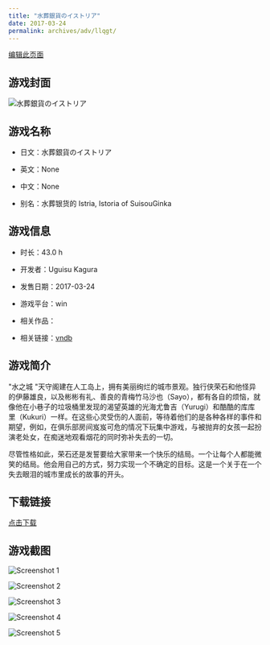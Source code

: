```yaml
---
title: "水葬銀貨のイストリア"
date: 2017-03-24
permalink: archives/adv/llqgt/
---
```

[编辑此页面](https://github.com/ACG-3/ADV3-source/blob/main/source/_posts/%E6%B0%B4%E8%91%AC%E9%93%B6%E8%B4%A7%E7%9A%84Istria.md)

## 游戏封面

![水葬銀貨のイストリア](https://pan.timero.xyz/d/onedrive/img_lib_001/%E6%B0%B4%E8%91%AC%E9%93%B6%E8%B4%A7%E7%9A%84Istria_cover.avif)


## 游戏名称

- 日文：水葬銀貨のイストリア
- 英文：None
- 中文：None

- 别名：水葬银货的 Istria, Istoria of SuisouGinka


## 游戏信息

- 时长：43.0 h
- 开发者：Uguisu Kagura
- 发售日期：2017-03-24
- 游戏平台：win
- 相关作品：

- 相关链接：[vndb](https://vndb.org/v20471)


## 游戏简介

"水之城 "天守阁建在人工岛上，拥有美丽绚烂的城市景观。独行侠荣石和他怪异的伊藤雄良，以及彬彬有礼、善良的青梅竹马沙也（Sayo），都有各自的烦恼，就像他在小巷子的垃圾桶里发现的渴望英雄的光海尤鲁吉（Yurugi）和酷酷的库库里（Kukuri）一样。在这些心灵受伤的人面前，等待着他们的是各种各样的事件和期望，例如，在俱乐部房间岌岌可危的情况下玩集中游戏，与被抛弃的女孩一起扮演老处女，在痴迷地观看烟花的同时弥补失去的一切。

尽管性格如此，荣石还是发誓要给大家带来一个快乐的结局。一个让每个人都能微笑的结局。他会用自己的方式，努力实现一个不确定的目标。这是一个关于在一个失去眼泪的城市里成长的故事的开头。




## 下载链接

[点击下载](https://pan.timero.xyz/onedrive/adv_lib_001/%E6%B0%B4%E8%91%AC%E9%93%B6%E8%B4%A7%E7%9A%84Istria)


## 游戏截图


![Screenshot 1](https://pan.timero.xyz/d/onedrive/img_lib_001/%E6%B0%B4%E8%91%AC%E9%93%B6%E8%B4%A7%E7%9A%84Istria_Screenshot_1.avif)

![Screenshot 2](https://pan.timero.xyz/d/onedrive/img_lib_001/%E6%B0%B4%E8%91%AC%E9%93%B6%E8%B4%A7%E7%9A%84Istria_Screenshot_2.avif)

![Screenshot 3](https://pan.timero.xyz/d/onedrive/img_lib_001/%E6%B0%B4%E8%91%AC%E9%93%B6%E8%B4%A7%E7%9A%84Istria_Screenshot_3.avif)

![Screenshot 4](https://pan.timero.xyz/d/onedrive/img_lib_001/%E6%B0%B4%E8%91%AC%E9%93%B6%E8%B4%A7%E7%9A%84Istria_Screenshot_4.avif)

![Screenshot 5](https://pan.timero.xyz/d/onedrive/img_lib_001/%E6%B0%B4%E8%91%AC%E9%93%B6%E8%B4%A7%E7%9A%84Istria_Screenshot_5.avif)

